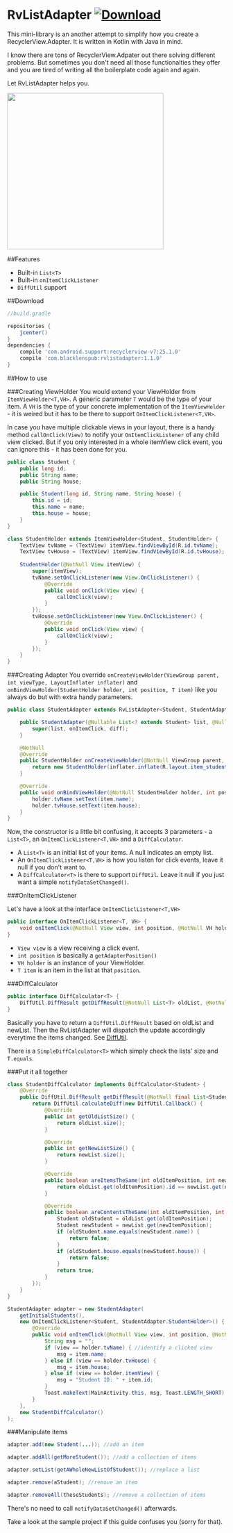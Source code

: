 # RvListAdapter [ ![Download](https://api.bintray.com/packages/blacklenspub/maven/rvlistadapter/images/download.svg) ](https://bintray.com/blacklenspub/maven/rvlistadapter/_latestVersion)
This mini-library is an another attempt to simplify how you create a RecyclerView.Adapter.
It is written in Kotlin with Java in mind.

I know there are tons of RecyclerView.Adpater out there solving different problems.
But sometimes you don't need all those functionalties they offer and you are tired of writing all the boilerplate code again and again.

Let RvListAdapter helps you.

<img src="https://cloud.githubusercontent.com/assets/20502146/22319779/79ceb91a-e3b8-11e6-8ef1-cdbf32887ff3.gif" width="360">

##Features
- Built-in `List<T>`
- Built-in `onItemClickListener`
- `DiffUtil` support

##Download
```gradle
//build.gradle

repositories {
    jcenter()
}
dependencies {
    compile 'com.android.support:recyclerview-v7:25.1.0'
    compile 'com.blacklenspub:rvlistadapter:1.1.0'
}
```

##How to use

###Creating ViewHolder
You would extend your ViewHolder from `ItemViewHolder<T,VH>`.
A generic parameter `T` would be the type of your item. A `VH` is the type of your concrete implementation of the `ItemViewHolder` - it is weired but it has to be there to support `OnItemClickListener<T,VH>`.

In case you have multiple clickable views in your layout, there is a handy method `callOnClick(View)` to notify your `OnItemClickListener` of any child view clicked. But if you only interested in a whole itemView click event, you can ignore this - it has been done for you.

```java
public class Student {
    public long id;
    public String name;
    public String house;

    public Student(long id, String name, String house) {
        this.id = id;
        this.name = name;
        this.house = house;
    }
}

class StudentHolder extends ItemViewHolder<Student, StudentHolder> {
    TextView tvName = (TextView) itemView.findViewById(R.id.tvName);
    TextView tvHouse = (TextView) itemView.findViewById(R.id.tvHouse);
    
    StudentHolder(@NotNull View itemView) {
        super(itemView);
        tvName.setOnClickListener(new View.OnClickListener() {
            @Override
            public void onClick(View view) {
                callOnClick(view);
            }
        });
        tvHouse.setOnClickListener(new View.OnClickListener() {
            @Override
            public void onClick(View view) {
                callOnClick(view);
            }
        });
    }
}
```

###Creating Adapter
You override `onCreateViewHolder(ViewGroup parent, int viewType, LayoutInflater inflater)` and `onBindViewHolder(StudentHolder holder, int position, T item)` like you always do but with extra handy parameters.

```java
public class StudentAdapter extends RvListAdapter<Student, StudentAdapter.StudentHolder> {

    public StudentAdapter(@Nullable List<? extends Student> list, @Nullable OnItemClickListener<Student, StudentHolder> onItemClick, @Nullable DiffCalculator<Student> diff) {
        super(list, onItemClick, diff);
    }

    @NotNull
    @Override
    public StudentHolder onCreateViewHolder(@NotNull ViewGroup parent, int viewType, @NotNull LayoutInflater inflater) {
        return new StudentHolder(inflater.inflate(R.layout.item_student, parent, false));
    }

    @Override
    public void onBindViewHolder(@NotNull StudentHolder holder, int position, @NotNull Student item) {
        holder.tvName.setText(item.name);
        holder.tvHouse.setText(item.house);
    }
}
```

Now, the constructor is a little bit confusing, it accepts 3 parameters - a `List<T>`, an `OnItemClickListener<T,VH>` and a `DiffCalculator`.
- A `List<T>` is an initial list of your items. A null indicates an empty list.
- An `OnItemClickListener<T,VH>` is how you listen for click events, leave it null if you don't want to.
- A `DiffCalculator<T>` is there to support `DiffUtil`. Leave it null if you just want a simple `notifyDataSetChanged()`.

###OnItemClickListener

Let's have a look at the interface `OnItemCliclListener<T,VH>`

```java
public interface OnItemClickListener<T, VH> {
    void onItemClick(@NotNull View view, int position, @NotNull VH holder, @NotNull T item);
}
```
- `View view` is a view receiving a click event.
- `int position` is basically a `getAdapterPosition()`
- `VH holder` is an instance of your ViewHolder.
- `T item` is an item in the list at that `position`.

###DiffCalculator

```java
public interface DiffCalculator<T> {
    DiffUtil.DiffResult getDiffResult(@NotNull List<T> oldList, @NotNull List<T> newList);
}
```
Basically you have to return a `DiffUtil.DiffResult` based on oldList and newList. Then the RvListAdapter will dispatch the update accordingly everytime the items changed. See [DiffUtil](https://developer.android.com/reference/android/support/v7/util/DiffUtil.html).

There is a `SimpleDiffCalculator<T>` which simply check the lists' size and `T.equals`.

###Put it all together

```java
class StudentDiffCalculator implements DiffCalculator<Student> {
    @Override
    public DiffUtil.DiffResult getDiffResult(@NotNull final List<Student> oldList, @NotNull final List<Student> newList) {
        return DiffUtil.calculateDiff(new DiffUtil.Callback() {
            @Override
            public int getOldListSize() {
                return oldList.size();
            }

            @Override
            public int getNewListSize() {
                return newList.size();
            }

            @Override
            public boolean areItemsTheSame(int oldItemPosition, int newItemPosition) {
                return oldList.get(oldItemPosition).id == newList.get(newItemPosition).id;
            }

            @Override
            public boolean areContentsTheSame(int oldItemPosition, int newItemPosition) {
                Student oldStudent = oldList.get(oldItemPosition);
                Student newStudent = newList.get(newItemPosition);
                if (oldStudent.name.equals(newStudent.name)) {
                    return false;
                }
                if (oldStudent.house.equals(newStudent.house)) {
                    return false;
                }
                return true;
            }
        });
    }
}

StudentAdapter adapter = new StudentAdapter(
    getInitialStudents(),
    new OnItemClickListener<Student, StudentAdapter.StudentHolder>() {
        @Override
        public void onItemClick(@NotNull View view, int position, @NotNull StudentAdapter.StudentHolder holder, @NotNull Student item) {
            String msg = "";
            if (view == holder.tvName) { //identify a clicked view
                msg = item.name;
            } else if (view == holder.tvHouse) {
                msg = item.house;
            } else if (view == holder.itemView) {
                msg = "Student ID: " + item.id;
            }
            Toast.makeText(MainActivity.this, msg, Toast.LENGTH_SHORT).show();
        }
    },
    new StudentDiffCalculator()
);
```

###Manipulate items
```java
adapter.add(new Student(...)); //add an item

adapter.addAll(getMoreStudent()); //add a collection of items

adapter.setList(getAWholeNewListOfStudent()); //replace a list

adapter.remove(aStudent); //remove an item

adapter.removeAll(theseStudents); //remove a collection of items
```
There's no need to call `notifyDataSetChanged()` afterwards.

Take a look at the sample project if this guide confuses you (sorry for that).
